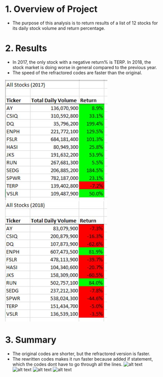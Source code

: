 # 1. Overview of Project
- The purpose of this analysis is to return results of a list of 12 stocks for its daily stock volume and return percentage.
# 2. Results
- In 2017, the only stock with a negative return% is TERP. In 2018, the stock market is doing worse in general compared to the previous year.
- The speed of the refractored codes are faster than the original.

![alt text](https://github.com/shuyaof/kickstarter-analysis/blob/main/VBA_Challenge_2017.JPG)
![alt text](https://github.com/shuyaof/kickstarter-analysis/blob/main/VBA_Challenge_2018.JPG)

# 3. Summary
- The original codes are shorter, but the refractored version is faster.  
- The rewritten codes makes it run faster because added if statement, which the codes dont have to go through all the lines. 
![alt text](https://github.com/shuyaof/VBA_Challenge/blob/main/2017_R.JPG "2017_R")
![alt text](https://github.com/shuyaof/VBA_Challenge/blob/main/2017.JPG "2017")
![alt text](https://github.com/shuyaof/VBA_Challenge/blob/main/2018_R.JPG "2018_R")
![alt text](https://github.com/shuyaof/VBA_Challenge/blob/main/2017.JPG "2017")
